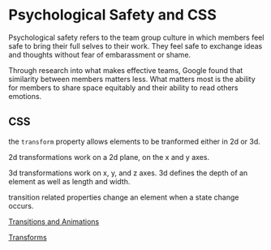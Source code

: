 # Psychological Safety and CSS

Psychological safety refers to the team group culture in which members feel safe to bring their full selves to their work. They feel safe to exchange ideas and thoughts without fear of embarassment or shame.

Through research into what makes effective teams, Google found that similarity between members matters less. What matters most is the ability for members to share space equitably and their ability to read others emotions.

## CSS

the `transform` property allows elements to be tranformed either in 2d or 3d.

2d transformations work on a 2d plane, on the x and y axes.

3d transformations work on x, y, and z axes. 3d defines the depth of an element as well as length and width.

transition related properties change an element when a state change occurs.

[Transitions and Animations](https://learn.shayhowe.com/advanced-html-css/transitions-animations/)

[Transforms](https://learn.shayhowe.com/advanced-html-css/css-transforms/)